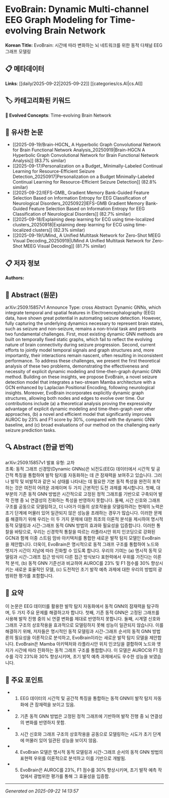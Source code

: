 # EvoBrain: Dynamic Multi-channel EEG Graph Modeling for Time-evolving Brain Network

**Korean Title:** EvoBrain: 시간에 따라 변화하는 뇌 네트워크를 위한 동적 다채널 EEG 그래프 모델링

## 📋 메타데이터

**Links**: [[daily/2025-09-22|2025-09-22]] [[categories/cs.AI|cs.AI]]

## 🏷️ 카테고리화된 키워드
**🚀 Evolved Concepts**: Time-evolving Brain Network

## 🔗 유사한 논문
- [[2025-09-19/Brain-HGCN_ A Hyperbolic Graph Convolutional Network for Brain Functional Network Analysis_20250919|Brain-HGCN A Hyperbolic Graph Convolutional Network for Brain Functional Network Analysis]] (83.7% similar)
- [[2025-09-17/Personalization on a Budget_ Minimally-Labeled Continual Learning for Resource-Efficient Seizure Detection_20250917|Personalization on a Budget Minimally-Labeled Continual Learning for Resource-Efficient Seizure Detection]] (82.8% similar)
- [[2025-09-22/IEFS-GMB_ Gradient Memory Bank-Guided Feature Selection Based on Information Entropy for EEG Classification of Neurological Disorders_20250922|IEFS-GMB Gradient Memory Bank-Guided Feature Selection Based on Information Entropy for EEG Classification of Neurological Disorders]] (82.7% similar)
- [[2025-09-18/Explaining deep learning for ECG using time-localized clusters_20250918|Explaining deep learning for ECG using time-localized clusters]] (82.3% similar)
- [[2025-09-19/UMind_ A Unified Multitask Network for Zero-Shot MEEG Visual Decoding_20250919|UMind A Unified Multitask Network for Zero-Shot MEEG Visual Decoding]] (81.7% similar)

## 📋 저자 정보

**Authors:** 

## 📄 Abstract (원문)

arXiv:2509.15857v1 Announce Type: cross 
Abstract: Dynamic GNNs, which integrate temporal and spatial features in Electroencephalography (EEG) data, have shown great potential in automating seizure detection. However, fully capturing the underlying dynamics necessary to represent brain states, such as seizure and non-seizure, remains a non-trivial task and presents two fundamental challenges. First, most existing dynamic GNN methods are built on temporally fixed static graphs, which fail to reflect the evolving nature of brain connectivity during seizure progression. Second, current efforts to jointly model temporal signals and graph structures and, more importantly, their interactions remain nascent, often resulting in inconsistent performance. To address these challenges, we present the first theoretical analysis of these two problems, demonstrating the effectiveness and necessity of explicit dynamic modeling and time-then-graph dynamic GNN method. Building on these insights, we propose EvoBrain, a novel seizure detection model that integrates a two-stream Mamba architecture with a GCN enhanced by Laplacian Positional Encoding, following neurological insights. Moreover, EvoBrain incorporates explicitly dynamic graph structures, allowing both nodes and edges to evolve over time. Our contributions include (a) a theoretical analysis proving the expressivity advantage of explicit dynamic modeling and time-then-graph over other approaches, (b) a novel and efficient model that significantly improves AUROC by 23% and F1 score by 30%, compared with the dynamic GNN baseline, and (c) broad evaluations of our method on the challenging early seizure prediction tasks.

## 🔍 Abstract (한글 번역)

arXiv:2509.15857v1 발표 유형: 교차  
초록: 동적 그래프 신경망(Dynamic GNNs)은 뇌전도(EEG) 데이터에서 시간적 및 공간적 특징을 통합하여 발작 탐지를 자동화하는 데 큰 잠재력을 보여주고 있습니다. 그러나 발작 및 비발작과 같은 뇌 상태를 나타내는 데 필요한 기본 동적 특성을 완전히 포착하는 것은 여전히 어려운 과제이며 두 가지 근본적인 도전 과제를 제시합니다. 첫째, 대부분의 기존 동적 GNN 방법은 시간적으로 고정된 정적 그래프를 기반으로 구축되어 발작 진행 중 뇌 연결성의 진화하는 특성을 반영하지 못합니다. 둘째, 시간 신호와 그래프 구조를 공동으로 모델링하고, 더 나아가 이들의 상호작용을 모델링하려는 현재의 노력은 초기 단계에 머물러 있어 일관되지 않은 성능을 초래하는 경우가 많습니다. 이러한 문제를 해결하기 위해 우리는 이 두 가지 문제에 대한 최초의 이론적 분석을 제시하여 명시적 동적 모델링과 시간-그래프 동적 GNN 방법의 효과와 필요성을 입증합니다. 이러한 통찰을 바탕으로, 우리는 신경학적 통찰을 따르는 라플라시안 위치 인코딩으로 강화된 GCN과 함께 이중 스트림 맘바 아키텍처를 통합한 새로운 발작 탐지 모델인 EvoBrain을 제안합니다. 더욱이, EvoBrain은 명시적으로 동적 그래프 구조를 통합하여 노드와 엣지가 시간이 지남에 따라 진화할 수 있도록 합니다. 우리의 기여는 (a) 명시적 동적 모델링과 시간-그래프 접근 방식이 다른 접근 방식보다 표현력에서 우위를 가진다는 이론적 분석, (b) 동적 GNN 기준선과 비교하여 AUROC를 23% 및 F1 점수를 30% 향상시키는 새로운 효율적인 모델, (c) 도전적인 초기 발작 예측 과제에 대한 우리의 방법의 광범위한 평가를 포함합니다.

## 📝 요약

이 논문은 EEG 데이터를 활용한 발작 탐지 자동화에서 동적 GNN의 잠재력을 탐구하며, 두 가지 주요 문제를 해결하고자 합니다. 첫째, 기존 동적 GNN은 고정된 그래프를 사용해 발작 진행 중의 뇌 연결 변화를 제대로 반영하지 못합니다. 둘째, 시계열 신호와 그래프 구조의 상호작용을 효과적으로 모델링하지 못해 성능이 일관되지 않습니다. 이를 해결하기 위해, 저자들은 명시적인 동적 모델링과 시간-그래프 순서의 동적 GNN 방법론의 필요성을 이론적으로 분석하고, EvoBrain이라는 새로운 발작 탐지 모델을 제안합니다. EvoBrain은 Mamba 아키텍처와 라플라시안 위치 인코딩을 결합하여 노드와 엣지가 시간에 따라 진화하는 동적 그래프 구조를 통합합니다. 이 모델은 AUROC와 F1 점수를 각각 23%와 30% 향상시키며, 초기 발작 예측 과제에서도 우수한 성능을 보였습니다.

## 🎯 주요 포인트

- 1. EEG 데이터의 시간적 및 공간적 특징을 통합하는 동적 GNN이 발작 탐지 자동화에 큰 잠재력을 보이고 있음.

- 2. 기존 동적 GNN 방법은 고정된 정적 그래프에 기반하여 발작 진행 중 뇌 연결성의 변화를 반영하지 못함.

- 3. 시간 신호와 그래프 구조의 상호작용을 공동으로 모델링하는 시도가 초기 단계에 머물러 있어 일관된 성능을 보이지 않음.

- 4. EvoBrain 모델은 명시적 동적 모델링과 시간-그래프 순서의 동적 GNN 방법의 표현력 우위를 이론적으로 분석하고 이를 기반으로 개발됨.

- 5. EvoBrain은 AUROC를 23%, F1 점수를 30% 향상시키며, 초기 발작 예측 작업에서 광범위한 평가를 통해 그 효율성을 입증함.

---

*Generated on 2025-09-22 14:13:57*
